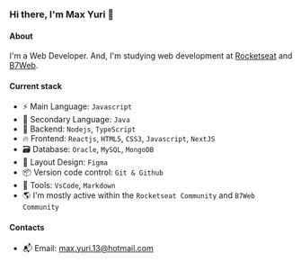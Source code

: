 ### Hi there, I'm Max Yuri 👋

#### About
I'm a Web Developer. And, I'm studying web development at [Rocketseat](https://rocketseat.com.br/) and [B7Web](https://b7web.com.br/).

#### Current stack
- ⚡️ Main Language: `Javascript`
- 🚀 Secondary Language: `Java`
-  📡 Backend: `Nodejs`, `TypeScript`
-  🔥 Frontend: `Reactjs`, `HTML5`, `CSS3`, `Javascript`, `NextJS`
-  🗃️ Database: `Oracle`, `MySQL`, `MongoDB`
-  🎨 Layout Design: `Figma`
-  📦️ Version code control: `Git & Github`
-  🔨 Tools: `VsCode`, `Markdown`
-  🌎 I'm mostly active within the `Rocketseat Community` and `B7Web Community`

#### Contacts

- 📬 Email: max.yuri.13@hotmail.com
